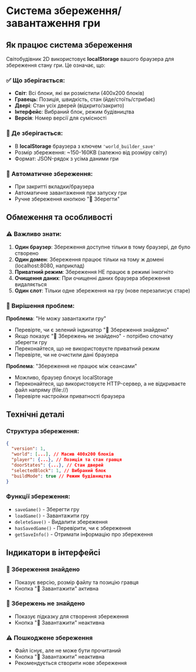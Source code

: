 # Система збереження/завантаження гри

## Як працює система збереження

Світобудівник 2D використовує **localStorage** вашого браузера для збереження стану гри. Це означає, що:

### ✅ Що зберігається:
- **Світ**: Всі блоки, які ви розмістили (400x200 блоків)
- **Гравець**: Позиція, швидкість, стан (йде/стоїть/стрибає)
- **Двері**: Стан усіх дверей (відкрито/закрито)
- **Інтерфейс**: Вибраний блок, режим будівництва
- **Версія**: Номер версії для сумісності

### 📄 Де зберігається:
- В **localStorage** браузера з ключем `'world_builder_save'`
- Розмір збереження: ~150-160KB (залежно від розміру світу)
- Формат: JSON-рядок з усіма даними гри

### 🔄 Автоматичне збереження:
- При закритті вкладки/браузера
- Автоматичне завантаження при запуску гри
- Ручне збереження кнопкою "💾 Зберегти"

## Обмеження та особливості

### ⚠️ Важливо знати:

1. **Один браузер**: Збереження доступне тільки в тому браузері, де було створено
2. **Один домен**: Збереження працює тільки на тому ж домені (localhost:8080, наприклад)
3. **Приватний режим**: Збереження НЕ працює в режимі інкогніто
4. **Очищення даних**: При очищенні даних браузера збереження видаляється
5. **Один слот**: Тільки одне збереження на гру (нове перезаписує старе)

### 🔧 Вирішення проблем:

**Проблема**: "Не можу завантажити гру"
- Перевірте, чи є зелений індикатор "💾 Збереження знайдено"
- Якщо показує "📄 Збережень не знайдено" - потрібно спочатку зберегти гру
- Переконайтеся, що не використовуєте приватний режим
- Перевірте, чи не очистили дані браузера

**Проблема**: "Збереження не працює між сеансами"
- Можливо, браузер блокує localStorage
- Переконайтеся, що використовуєте HTTP-сервер, а не відкриваєте файл напряму (file://)
- Перевірте настройки приватності браузера

## Технічні деталі

### Структура збереження:
```json
{
  "version": 1,
  "world": [...], // Масив 400x200 блоків
  "player": {...}, // Позиція та стан гравця  
  "doorStates": {...}, // Стан дверей
  "selectedBlock": 1, // Вибраний блок
  "buildMode": true // Режим будівництва
}
```

### Функції збереження:
- `saveGame()` - Зберегти гру
- `loadGame()` - Завантажити гру  
- `deleteSave()` - Видалити збереження
- `hasSavedGame()` - Перевірити, чи є збереження
- `getSaveInfo()` - Отримати інформацію про збереження

## Індикатори в інтерфейсі

### 💾 Збереження знайдено
- Показує версію, розмір файлу та позицію гравця
- Кнопка "📁 Завантажити" активна

### 📄 Збережень не знайдено  
- Показує підказку для створення збереження
- Кнопка "📁 Завантажити" неактивна

### ⚠️ Пошкоджене збереження
- Файл існує, але не може бути прочитаний
- Кнопка "📁 Завантажити" неактивна
- Рекомендується створити нове збереження